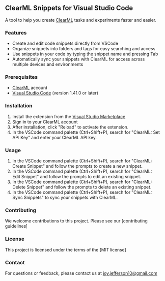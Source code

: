 ## ClearML Snippets for Visual Studio Code
A tool to help you create [ClearML](https://clearml.com) tasks and experiments faster and easier.

### Features
- Create and edit code snippets directly from VSCode
- Organize snippets into folders and tags for easy searching and access
- Use snippets in your code by typing the snippet name and pressing Tab
- Automatically sync your snippets with ClearML for access across multiple devices and environments

### Prerequisites
- [ClearML](https://clearml.com) account
- [Visual Studio Code](https://code.visualstudio.com/) (version 1.41.0 or later)

### Installation
1. Install the extension from the [Visual Studio Marketplace](https://marketplace.visualstudio.com/items?itemName=clearml.clearml-snippets)
2. Sign in to your ClearML account
3. After installation, click "Reload" to activate the extension.
4. In the VSCode command palette (Ctrl+Shift+P), search for "ClearML: Set API Key" and enter your ClearML API key.

### Usage
1. In the VSCode command palette (Ctrl+Shift+P), search for "ClearML: Create Snippet" and follow the prompts to create a new snippet.
2. In the VSCode command palette (Ctrl+Shift+P), search for "ClearML: Edit Snippet" and follow the prompts to edit an existing snippet.
3. In the VSCode command palette (Ctrl+Shift+P), search for "ClearML: Delete Snippet" and follow the prompts to delete an existing snippet.
4. In the VSCode command palette (Ctrl+Shift+P), search for "ClearML: Sync Snippets" to sync your snippets with ClearML.

### Contributing
We welcome contributions to this project. Please see our [contributing guidelines]

### License
This project is licensed under the terms of the [MIT license]

### Contact
For questions or feedback, please contact us at joy.jefferson10@gmail.com
